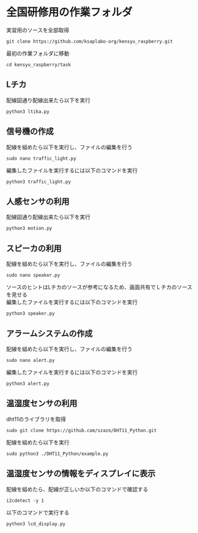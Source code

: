 # 全国研修用の作業フォルダ  

実習用のソースを全部取得  
```
git clone https://github.com/ksaplabo-org/kensyu_raspberry.git  
```  
最初の作業フォルダに移動  
```
cd kensyu_raspberry/task
```

## Lチカ  
配線図通り配線出来たら以下を実行  
```
python3 ltika.py
```

## 信号機の作成  
配線を組めたら以下を実行し、ファイルの編集を行う  
```
sudo nano traffic_light.py
```
編集したファイルを実行するには以下のコマンドを実行  
```
python3 traffic_light.py
```

## 人感センサの利用  
配線図通り配線出来たら以下を実行  
```
python3 motion.py
```

## スピーカの利用  
配線を組めたら以下を実行し、ファイルの編集を行う  
```
sudo nano speaker.py
```
ソースのヒントはLチカのソースが参考になるため、画面共有でＬチカのソースを見せる  
編集したファイルを実行するには以下のコマンドを実行  
```
python3 speaker.py
```

## アラームシステムの作成  
配線を組めたら以下を実行し、ファイルの編集を行う  
```
sudo nano alert.py
```
編集したファイルを実行するには以下のコマンドを実行  
```
python3 alert.py
```

## 温湿度センサの利用  
dht11のライブラリを取得  
```
sudo git clone https://github.com/szazo/DHT11_Python.git
```
配線を組めたら以下を実行  
```
sudo python3 ./DHT11_Python/example.py
```

## 温湿度センサの情報をディスプレイに表示  
配線を組めたら、配線が正しいか以下のコマンドで確認する  
```
i2cdetect -y 1
```
以下のコマンドで実行する  
```
python3 lcd_display.py
```